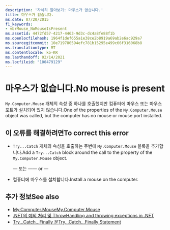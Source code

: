 ```yaml
---
description: '자세히 알아보기: 마우스가 없습니다.'
title: 마우스가 없습니다.
ms.date: 07/20/2015
f1_keywords:
- vbrMouse_NoMouseIsPresent
ms.assetid: 4472fd57-4217-4463-9d3c-dc4a8fe88f1b
ms.openlocfilehash: 1964f1def655a1e38ce2b8919a69ab2e6ac929a7
ms.sourcegitcommit: 10e719780594efc781b15295e499c66f316068b8
ms.translationtype: MT
ms.contentlocale: ko-KR
ms.lasthandoff: 02/14/2021
ms.locfileid: "100479129"
---
```

# <a name="no-mouse-is-present"></a><span data-ttu-id="2ba30-103">마우스가 없습니다.</span><span class="sxs-lookup"><span data-stu-id="2ba30-103">No mouse is present</span></span>

<span data-ttu-id="2ba30-104">`My.Computer.Mouse` 개체의 속성 중 하나를 호출했지만 컴퓨터에 마우스 또는 마우스 포트가 설치되어 있지 않습니다.</span><span class="sxs-lookup"><span data-stu-id="2ba30-104">One of the properties of the `My.Computer.Mouse` object was called, but the computer has no mouse or mouse port installed.</span></span>  
  
## <a name="to-correct-this-error"></a><span data-ttu-id="2ba30-105">이 오류를 해결하려면</span><span class="sxs-lookup"><span data-stu-id="2ba30-105">To correct this error</span></span>  
  
- <span data-ttu-id="2ba30-106">`Try...Catch` 개체의 속성을 호출하는 주변에 `My.Computer.Mouse` 블록을 추가합니다.</span><span class="sxs-lookup"><span data-stu-id="2ba30-106">Add a `Try...Catch` block around the call to the property of the `My.Computer.Mouse` object.</span></span>  
  
     <span data-ttu-id="2ba30-107">— 또는 —</span><span class="sxs-lookup"><span data-stu-id="2ba30-107">— or —</span></span>  
  
- <span data-ttu-id="2ba30-108">컴퓨터에 마우스를 설치합니다.</span><span class="sxs-lookup"><span data-stu-id="2ba30-108">Install a mouse on the computer.</span></span>  
  
## <a name="see-also"></a><span data-ttu-id="2ba30-109">추가 정보</span><span class="sxs-lookup"><span data-stu-id="2ba30-109">See also</span></span>

- [<span data-ttu-id="2ba30-110">My.Computer.Mouse</span><span class="sxs-lookup"><span data-stu-id="2ba30-110">My.Computer.Mouse</span></span>](xref:Microsoft.VisualBasic.Devices.Mouse)
- [<span data-ttu-id="2ba30-111">.NET의 예외 처리 및 Throw</span><span class="sxs-lookup"><span data-stu-id="2ba30-111">Handling and throwing exceptions in .NET</span></span>](../../standard/exceptions/index.md)
- [<span data-ttu-id="2ba30-112">Try...Catch...Finally 문</span><span class="sxs-lookup"><span data-stu-id="2ba30-112">Try...Catch...Finally Statement</span></span>](../language-reference/statements/try-catch-finally-statement.md)
